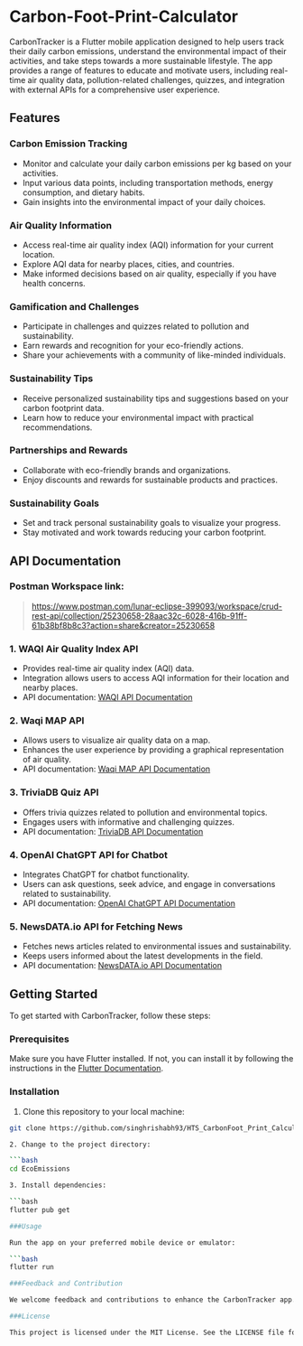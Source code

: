 # Carbon-Foot-Print-Calculator

CarbonTracker is a Flutter mobile application designed to help users track their daily carbon emissions, understand the environmental impact of their activities, and take steps towards a more sustainable lifestyle. The app provides a range of features to educate and motivate users, including real-time air quality data, pollution-related challenges, quizzes, and integration with external APIs for a comprehensive user experience.


## Features

### Carbon Emission Tracking
- Monitor and calculate your daily carbon emissions per kg based on your activities.
- Input various data points, including transportation methods, energy consumption, and dietary habits.
- Gain insights into the environmental impact of your daily choices.

### Air Quality Information
- Access real-time air quality index (AQI) information for your current location.
- Explore AQI data for nearby places, cities, and countries.
- Make informed decisions based on air quality, especially if you have health concerns.

### Gamification and Challenges
- Participate in challenges and quizzes related to pollution and sustainability.
- Earn rewards and recognition for your eco-friendly actions.
- Share your achievements with a community of like-minded individuals.

### Sustainability Tips
- Receive personalized sustainability tips and suggestions based on your carbon footprint data.
- Learn how to reduce your environmental impact with practical recommendations.

### Partnerships and Rewards
- Collaborate with eco-friendly brands and organizations.
- Enjoy discounts and rewards for sustainable products and practices.

### Sustainability Goals
- Set and track personal sustainability goals to visualize your progress.
- Stay motivated and work towards reducing your carbon footprint.

## API Documentation

### Postman Workspace link:
> https://www.postman.com/lunar-eclipse-399093/workspace/crud-rest-api/collection/25230658-28aac32c-6028-416b-91ff-61b38bf8b8c3?action=share&creator=25230658

### 1. WAQI Air Quality Index API
- Provides real-time air quality index (AQI) data.
- Integration allows users to access AQI information for their location and nearby places.
- API documentation: [WAQI API Documentation](https://waqi.info/api)

### 2. Waqi MAP API
- Allows users to visualize air quality data on a map.
- Enhances the user experience by providing a graphical representation of air quality.
- API documentation: [Waqi MAP API Documentation](https://waqi.info/api/map)

### 3. TriviaDB Quiz API
- Offers trivia quizzes related to pollution and environmental topics.
- Engages users with informative and challenging quizzes.
- API documentation: [TriviaDB API Documentation](https://triviadb.net/docs)

### 4. OpenAI ChatGPT API for Chatbot
- Integrates ChatGPT for chatbot functionality.
- Users can ask questions, seek advice, and engage in conversations related to sustainability.
- API documentation: [OpenAI ChatGPT API Documentation](https://beta.openai.com/docs/)

### 5. NewsDATA.io API for Fetching News
- Fetches news articles related to environmental issues and sustainability.
- Keeps users informed about the latest developments in the field.
- API documentation: [NewsDATA.io API Documentation](https://newsdata.io/docs/)

## Getting Started

To get started with CarbonTracker, follow these steps:

### Prerequisites

Make sure you have Flutter installed. If not, you can install it by following the instructions in the [Flutter Documentation](https://flutter.dev/docs/get-started/install).

### Installation

1. Clone this repository to your local machine:

```bash
git clone https://github.com/singhrishabh93/HTS_CarbonFoot_Print_Calculator.git

2. Change to the project directory:

```bash
cd EcoEmissions

3. Install dependencies:

```bash
flutter pub get

###Usage

Run the app on your preferred mobile device or emulator:

```bash
flutter run

###Feedback and Contribution

We welcome feedback and contributions to enhance the CarbonTracker app. Feel free to open issues, suggest improvements, or contribute to the development of new features. Together, we can make a positive impact on the environment and promote sustainable living.

###License

This project is licensed under the MIT License. See the LICENSE file for details.
